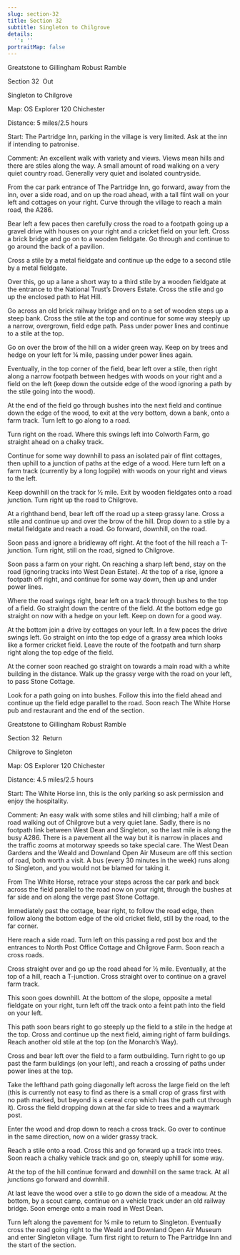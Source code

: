 ```yaml
---
slug: section-32
title: Section 32
subtitle: Singleton to Chilgrove
details:
  '': ''
portraitMap: false
---
```

Greatstone to Gillingham Robust Ramble

Section 32  Out

Singleton to Chilgrove

Map: OS Explorer 120 Chichester

Distance: 5 miles/2.5 hours

Start: The Partridge Inn, parking in the village is very limited. Ask at the inn if intending to patronise.

Comment: An excellent walk with variety and views. Views mean hills and there are stiles along the way. A small amount of road walking on a very quiet country road. Generally very quiet and isolated countryside.

From the car park entrance of The Partridge Inn, go forward, away from the inn, over a side road, and on up the road ahead, with a tall flint wall on your left and cottages on your right. Curve through the village to reach a main road, the A286.

Bear left a few paces then carefully cross the road to a footpath going up a gravel drive with houses on your right and a cricket field on your left. Cross a brick bridge and go on to a wooden fieldgate. Go through and continue to go around the back of a pavilion.

Cross a stile by a metal fieldgate and continue up the edge to a second stile by a metal fieldgate.

Over this, go up a lane a short way to a third stile by a wooden fieldgate at the entrance to the National Trust’s Drovers Estate. Cross the stile and go up the enclosed path to Hat Hill.

Go across an old brick railway bridge and on to a set of wooden steps up a steep bank. Cross the stile at the top and continue for some way steeply up a narrow, overgrown, field edge path. Pass under power lines and continue to a stile at the top.

Go on over the brow of the hill on a wider green way. Keep on by trees and hedge on your left for ¼ mile, passing under power lines again.

Eventually, in the top corner of the field, bear left over a stile, then right along a narrow footpath between hedges with woods on your right and a field on the left (keep down the outside edge of the wood ignoring a path by the stile going into the wood).

At the end of the field go through bushes into the next field and continue down the edge of the wood, to exit at the very bottom, down a bank, onto a farm track. Turn left to go along to a road.

Turn right on the road. Where this swings left into Colworth Farm, go straight ahead on a chalky track.

Continue for some way downhill to pass an isolated pair of flint cottages, then uphill to a junction of paths at the edge of a wood. Here turn left on a farm track (currently by a long logpile) with woods on your right and views to the left.

Keep downhill on the track for ½ mile. Exit by wooden fieldgates onto a road junction. Turn right up the road to Chilgrove.

At a righthand bend, bear left off the road up a steep grassy lane. Cross a stile and continue up and over the brow of the hill. Drop down to a stile by a metal fieldgate and reach a road. Go forward, downhill, on the road.

Soon pass and ignore a bridleway off right. At the foot of the hill reach a T-junction. Turn right, still on the road, signed to Chilgrove.

Soon pass a farm on your right. On reaching a sharp left bend, stay on the road (ignoring tracks into West Dean Estate). At the top of a rise, ignore a footpath off right, and continue for some way down, then up and under power lines.

Where the road swings right, bear left on a track through bushes to the top of a field. Go straight down the centre of the field. At the bottom edge go straight on now with a hedge on your left. Keep on down for a good way.

At the bottom join a drive by cottages on your left. In a few paces the drive swings left. Go straight on into the top edge of a grassy area which looks like a former cricket field. Leave the route of the footpath and turn sharp right along the top edge of the field.

At the corner soon reached go straight on towards a main road with a white building in the distance. Walk up the grassy verge with the road on your left, to pass Stone Cottage.

Look for a path going on into bushes. Follow this into the field ahead and continue up the field edge parallel to the road. Soon reach The White Horse pub and restaurant and the end of the section.

Greatstone to Gillingham Robust Ramble

Section 32  Return

Chilgrove to Singleton

Map: OS Explorer 120 Chichester

Distance: 4.5 miles/2.5 hours

Start: The White Horse inn, this is the only parking so ask permission and enjoy the hospitality.

Comment: An easy walk with some stiles and hill climbing; half a mile of road walking out of Chilgrove but a very quiet lane. Sadly, there is no footpath link between West Dean and Singleton, so the last mile is along the busy A286. There is a pavement all the way but it is narrow in places and the traffic zooms at motorway speeds so take special care. The West Dean Gardens and the Weald and Downland Open Air Museum are off this section of road, both worth a visit. A bus (every 30 minutes in the week) runs along to Singleton, and you would not be blamed for taking it.

From The White Horse, retrace your steps across the car park and back across the field parallel to the road now on your right, through the bushes at far side and on along the verge past Stone Cottage.

Immediately past the cottage, bear right, to follow the road edge, then follow along the bottom edge of the old cricket field, still by the road, to the far corner.

Here reach a side road. Turn left on this passing a red post box and the entrances to North Post Office Cottage and Chilgrove Farm. Soon reach a cross roads.

Cross straight over and go up the road ahead for ½ mile. Eventually, at the top of a hill, reach a T-junction. Cross straight over to continue on a gravel farm track.

This soon goes downhill. At the bottom of the slope, opposite a metal fieldgate on your right, turn left off the track onto a feint path into the field on your left.

This path soon bears right to go steeply up the field to a stile in the hedge at the top. Cross and continue up the next field, aiming right of farm buildings. Reach another old stile at the top (on the Monarch’s Way).

Cross and bear left over the field to a farm outbuilding. Turn right to go up past the farm buildings (on your left), and reach a crossing of paths under power lines at the top.

Take the lefthand path going diagonally left across the large field on the left (this is currently not easy to find as there is a small crop of grass first with no path marked, but beyond is a cereal crop which has the path cut through it). Cross the field dropping down at the far side to trees and a waymark post.

Enter the wood and drop down to reach a cross track. Go over to continue in the same direction, now on a wider grassy track.

Reach a stile onto a road. Cross this and go forward up a track into trees. Soon reach a chalky vehicle track and go on, steeply uphill for some way.

At the top of the hill continue forward and downhill on the same track. At all junctions go forward and downhill.

At last leave the wood over a stile to go down the side of a meadow. At the bottom, by a scout camp, continue on a vehicle track under an old railway bridge. Soon emerge onto a main road in West Dean.

Turn left along the pavement for ¾ mile to return to Singleton. Eventually cross the road going right to the Weald and Downland Open Air Museum and enter Singleton village. Turn first right to return to The Partridge Inn and the start of the section.
